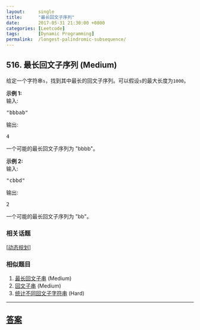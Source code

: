 ```yaml
---
layout:     single
title:      "最长回文子序列"
date:       2017-05-31 21:30:00 +0800
categories: [Leetcode]
tags:       [Dynamic Programming]
permalink:  /longest-palindromic-subsequence/
---
```


## 516. 最长回文子序列 (Medium)

<p>给定一个字符串<code>s</code>，找到其中最长的回文子序列。可以假设<code>s</code>的最大长度为<code>1000</code>。</p>

<p><strong>示例 1:</strong><br />
输入:</p>

<pre>
&quot;bbbab&quot;
</pre>

<p>输出:</p>

<pre>
4
</pre>

<p>一个可能的最长回文子序列为 &quot;bbbb&quot;。</p>

<p><strong>示例 2:</strong><br />
输入:</p>

<pre>
&quot;cbbd&quot;
</pre>

<p>输出:</p>

<pre>
2
</pre>

<p>一个可能的最长回文子序列为 &quot;bb&quot;。</p>

### 相关话题
  [[动态规划](https://github.com/openset/leetcode/tree/master/tag/dynamic-programming/README.md)]

### 相似题目
  1. [最长回文子串](/longest-palindromic-substring) (Medium)
  1. [回文子串](/palindromic-substrings) (Medium)
  1. [统计不同回文子字符串](/count-different-palindromic-subsequences) (Hard)

---

## [答案](https://github.com/openset/leetcode/tree/master/problems/longest-palindromic-subsequence)
